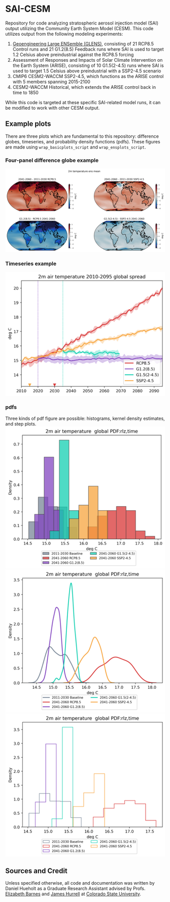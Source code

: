 # SAI-CESM
Repository for code analyzing stratospheric aerosol injection model (SAI) output utilizing the Community Earth System Model (CESM). This code utilizes output from the following modeling experiments: 
1. [Geoengineering Large ENSemble (GLENS)](https://www.cesm.ucar.edu/projects/community-projects/GLENS/), consisting of 21 RCP8.5 Control runs and 21 G1.2(8.5) Feedback runs where SAI is used to target 1.2 Celsius above preindustrial against the RCP8.5 forcing
2. Assessment of Responses and Impacts of Solar Climate Intervention on the Earth System (ARISE), consisting of 10 G1.5(2-4.5) runs where SAI is used to target 1.5 Celsius above preindustrial with a SSP2-4.5 scenario
3. CMIP6 CESM2-WACCM SSP2-4.5, which functions as the ARISE control with 5 members spanning 2015-2100
4. CESM2-WACCM Historical, which extends the ARISE control back in time to 1850

While this code is targeted at these specific SAI-related model runs, it can be modified to work with other CESM output.

## Example plots
There are three plots which are fundamental to this repository: difference globes, timeseries, and probability density functions (pdfs). These figures are made using `wrap_basicplots_script` and `wrap_ensplots_script`.
### Four-panel difference globe example
![Four panel difference globe](images/2mtemp__2011-2030_2041-2060_mngc-mngf-mnsci-mns245c_globe_4p_FdbckCntrl.png)

### Timeseries example
![Timeseries](images/2mtemp__20102095_global_ensgc-ensgf-enssci-enss245c_spread.png)

### pdfs
Three kinds of pdf figure are possible: histograms, kernel density estimates, and step plots.
![Histogram](images/2mtemp__b20112030_c20412060_global_ensgc-ensgf-enssci-enss245c_pdf_hist_rlzTtmTspcF.png)
![Kernel density estimate](images/2mtemp__b20112030_c20412060_global_ensgc-ensgf-enssci-enss245c_pdf_kde_rlzTtmTspcF.png)
![Step](images/2mtemp__b20112030_c20412060_global_ensgc-ensgf-enssci-enss245c_pdf_step_rlzTtmTspcF.png)

## Sources and Credit
Unless specified otherwise, all code and documentation was written by Daniel Hueholt as a Graduate Research Assistant advised by Profs. [Elizabeth Barnes](https://barnes.atmos.colostate.edu/) and [James Hurrell](https://sites.google.com/rams.colostate.edu/hurrellgroup/home) at [Colorado State University](https://www.colostate.edu/).
